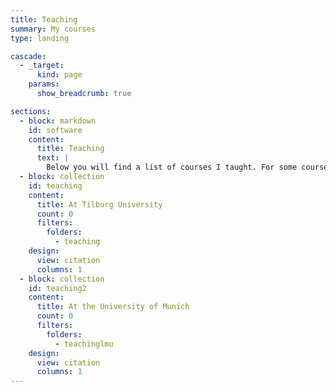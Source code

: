 ```yaml
---
title: Teaching
summary: My courses
type: landing

cascade:
  - _target:
      kind: page
    params:
      show_breadcrumb: true

sections:
  - block: markdown
    id: software
    content:
      title: Teaching
      text: |
        Below you will find a list of courses I taught. For some courses, you can download a detailed teaching evaluation (some of those from the University of Munich may be in German only).
  - block: collection
    id: teaching
    content:
      title: At Tilburg University
      count: 0
      filters:
        folders:
          - teaching
    design:
      view: citation
      columns: 1
  - block: collection
    id: teaching2
    content:
      title: At the University of Munich
      count: 0
      filters:
        folders:
          - teachinglmu
    design:
      view: citation
      columns: 1
---
```

